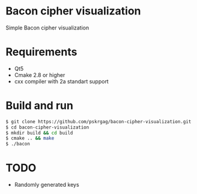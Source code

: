 # Bacon cipher visualization
Simple Bacon cipher visualization

# Requirements 
  - Qt5
  - Cmake 2.8 or higher
  - cxx compiler with 2a standart support
# Build and run
  ```sh
$ git clone https://github.com/pskrgag/bacon-cipher-visualization.git
$ cd bacon-cipher-visualization
$ mkdir build && cd build
$ cmake .. && make 
$ ./bacon
```
# TODO
  - Randomly generated keys
